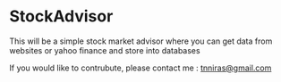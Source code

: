 # StockAdvisor
This will be a simple stock market advisor where you can get data from websites or yahoo finance and store into databases

If you would like to contrubute, please contact me : tnniras@gmail.com
